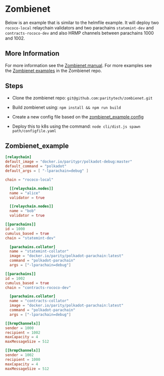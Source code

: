 # Zombienet

Below is an example that is similar to the helmfile example. It will deploy two `rococo-local` relaychain validators and two parachains `statemint-dev` and `contracts-rococo-dev` and also HRMP channels between parachains 1000 and 1002.

## More Information

For more information see the [Zombienet manual](https://paritytech.github.io/zombienet/). For more examples see the [Zombienet examples](https://github.com/paritytech/zombienet/tree/main/examples) in the Zombienet repo.

## Steps

- Clone the zombienet repo: `git@github.com:paritytech/zombienet.git`

- Build zombienet using: `npm install && npm run build`

- Create a new config file based on the [zombienet_example config](#zombienet_example)

- Deploy this to k8s using the command: `node cli/dist.js spawn path/configfile.yaml`

## Zombienet_example

```toml
[relaychain]
default_image = "docker.io/paritypr/polkadot-debug:master"
default_command = "polkadot"
default_args = [ "-lparachain=debug" ]

chain = "rococo-local"

  [[relaychain.nodes]]
  name = "alice"
  validator = true

  [[relaychain.nodes]]
  name = "bob"
  validator = true

[[parachains]]
id = 1000
cumulus_based = true
chain = "statemint-dev"

  [parachains.collator]
  name = "statemint-collator"
  image = "docker.io/parity/polkadot-parachain:latest"
  command = "polkadot-parachain"
  args = ["-lparachain=debug"]

[[parachains]]
id = 1002
cumulus_based = true
chain = "contracts-rococo-dev"

  [parachains.collator]
  name = "contracts-collator"
  image = "docker.io/parity/polkadot-parachain:latest"
  command = "polkadot-parachain"
  args = ["-lparachain=debug"]

[[hrmpChannels]]
sender = 1000
recipient = 1002
maxCapacity = 4
maxMessageSize = 512

[[hrmpChannels]]
sender = 1002
recipient = 1000
maxCapacity = 4
maxMessageSize = 512
```
